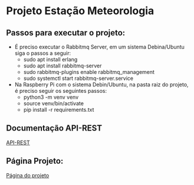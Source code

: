 # Projeto Estação Meteorologia

## Passos para executar o projeto:
* É preciso executar o Rabbitmq Server, em um sistema Debina/Ubuntu siga o passos a seguir:
    * sudo apt install erlang
    * sudo apt install rabbitmq-server 
    * sudo rabbitmq-plugins enable rabbitmq_management
    * sudo systemctl start rabbitmq-server.service
* Na Raspberry Pi com o sistema Debin/Ubuntu, na pasta raiz do projeto, é preciso seguir os seguintes passos:
    * python3 -m venv venv
    * source venv/bin/activate
    * pip install -r requirements.txt

## Documentação API-REST
[API-REST](API-REST.md)

## Página Projeto:

[Página do projeto](https://wiki.sj.ifsc.edu.br/index.php/Guilherme_Anderson-PJI2-2020-1)
